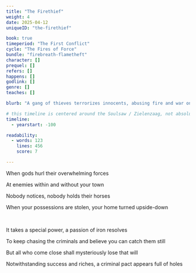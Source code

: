 ```yaml
---
title: "The Firethief"
weight: 4
date: 2025-04-12
uniqueID: "the-firethief"

book: true
timeperiod: "The First Conflict"
cycle: "The Fires of Force"
bundle: "firebreath-flametheft"
character: []
prequel: []
refers: []
happens: []
godlink: []
genre: []
teaches: []

blurb: "A gang of thieves terrorizes innocents, abusing fire and war on the city walls. Nobody can catch them, and all who try soon lose the will to live. The first ever fire brigade stands alone, albeit clumsily, in preventing the collapse of mighty Amor."

# this timeline is centered around the Soulsaw / Zielenzaag, not absolute 0 ( = universe creation)
timeline:
  - yearstart: -100

readability:
  - words: 123
    lines: 456
    score: 7

---
```


When gods hurl their overwhelming forces

At enemies within and without your town

Nobody notices, nobody holds their horses

When your possessions are stolen, your home turned upside-down

&nbsp;

It takes a special power, a passion of iron resolves

To keep chasing the criminals and believe you can catch them still

But all who come close shall mysteriously lose that will

Notwithstanding success and riches, a criminal pact appears full of holes